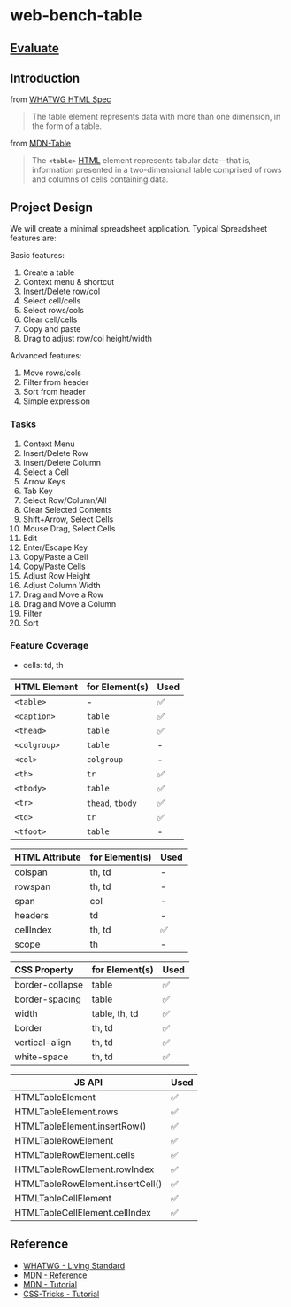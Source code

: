 # web-bench-table

## [Evaluate](../readme.md)

## Introduction

from [WHATWG HTML Spec](https://html.spec.whatwg.org/multipage/tables.html#the-table-element)

> The table element represents data with more than one dimension, in the form of a table.

from [MDN-Table](https://developer.mozilla.org/en-US/docs/Web/HTML/Element/table)

> The **`<table>`** [HTML](https://developer.mozilla.org/en-US/docs/Web/HTML) element represents tabular data—that is, information presented in a two-dimensional table comprised of rows and columns of cells containing data.

## Project Design

We will create a minimal spreadsheet application. Typical Spreadsheet features are:

Basic features:

1. Create a table
2. Context menu & shortcut
3. Insert/Delete row/col
4. Select cell/cells
5. Select rows/cols
6. Clear cell/cells
7. Copy and paste
8. Drag to adjust row/col height/width

Advanced features:

1. Move rows/cols
2. Filter from header
3. Sort from header
4. Simple expression

### Tasks

1. Context Menu
2. Insert/Delete Row
3. Insert/Delete Column
4. Select a Cell
5. Arrow Keys
6. Tab Key
7. Select Row/Column/All
8. Clear Selected Contents
9. Shift+Arrow, Select Cells
10. Mouse Drag, Select Cells
11. Edit
12. Enter/Escape Key
13. Copy/Paste a Cell
14. Copy/Paste Cells
15. Adjust Row Height
16. Adjust Column Width
17. Drag and Move a Row
18. Drag and Move a Column
19. Filter
20. Sort

### Feature Coverage

- cells: td, th

| HTML Element | for Element(s)   | Used |
| ------------ | ---------------- | ---- |
| `<table>`    | -                | ✅   |
| `<caption>`  | `table`          | ✅   |
| `<thead>`    | `table`          | ✅   |
| `<colgroup>` | `table`          | -    |
| `<col>`      | `colgroup`       | -    |
| `<th>`       | `tr`             | ✅   |
| `<tbody>`    | `table`          | ✅   |
| `<tr>`       | `thead`, `tbody` | ✅   |
| `<td>`       | `tr`             | ✅   |
| `<tfoot>`    | `table`          | -    |

| HTML Attribute | for Element(s) | Used |
| -------------- | -------------- | ---- |
| colspan        | th, td         | -    |
| rowspan        | th, td         | -    |
| span           | col            | -    |
| headers        | td             | -    |
| cellIndex      | th, td         | ✅   |
| scope          | th             | -    |

| CSS Property    | for Element(s) | Used |
| :-------------- | -------------- | ---- |
| border-collapse | table          | ✅   |
| border-spacing  | table          | ✅   |
| width           | table, th, td  | ✅   |
| border          | th, td         | ✅   |
| vertical-align  | th, td         | ✅   |
| white-space     | th, td         | ✅   |

| JS API                           | Used |
| -------------------------------- | ---- |
| HTMLTableElement                 | ✅   |
| HTMLTableElement.rows            | ✅   |
| HTMLTableElement.insertRow()     | ✅   |
| HTMLTableRowElement              | ✅   |
| HTMLTableRowElement.cells        | ✅   |
| HTMLTableRowElement.rowIndex     | ✅   |
| HTMLTableRowElement.insertCell() | ✅   |
| HTMLTableCellElement             | ✅   |
| HTMLTableCellElement.cellIndex   | ✅   |

## Reference

- [WHATWG - Living Standard](https://html.spec.whatwg.org/multipage/tables.html)
- [MDN - Reference](https://developer.mozilla.org/en-US/docs/Web/HTML/Element/table)
- [MDN - Tutorial](https://developer.mozilla.org/en-US/docs/Learn/HTML/Tables)
- [CSS-Tricks - Tutorial](https://css-tricks.com/complete-guide-table-element/)
